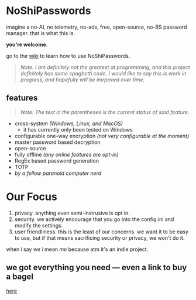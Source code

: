 # NoShiPasswords
imagine a no-AI, no telemetry, no-ads, free, open-source, no-BS password manager. that is what this is.

**you're welcome.**

go to the [wiki](https://github.com/averagebagelenjoyer/NoShiPasswords/wiki/User-Guide) to learn how to use NoShiPasswords.

> *Note: I am definitely not the greatest at programming, and this project definitely has some spaghetti code. I would like to say this is work in progress, and hopefully will be imrpoved over time.*

## features
> *Note: The text in the parentheses is the current status of said feature.*

- cross-system *(Windows, Linux, and MacOS)*
  - it has currently only been tested on Windows
- configurable one-way encryption *(not very configurable at the moment)*
- master password based decryption
- open-source
- fully offline *(any online features are opt-in)*
- RegEx based password generation
- TOTP
- *by a fellow paranoid computer nerd*

<!-- ### it's *your* password manager. everything after this is opt-in (this is commented because rn there isn't anything in this section) -->

# Our Focus
1. privacy. anything even semi-instrusive is opt in.
2. security. we actively encourage that you go into the config.ini and modify the settings.
3. user friendliness. this is the least of our concerns. we want it to be easy to use, but if that means sacrificing security or privacy, we won't do it.

when i say *we* i mean *me* because atm it's an indie project.

## we got everything you need — even a link to buy a bagel
[here](https://www.hero.co/products/everything-bagel/)
